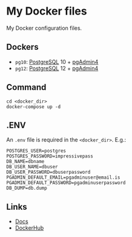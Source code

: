 # My Docker files
My Docker configuration files.

## Dockers
- `pg10`: [PostgreSQL](https://hub.docker.com/_/postgres) 10 + [pgAdmin4](https://hub.docker.com/r/dpage/pgadmin4)
- `pg12`: [PostgreSQL](https://hub.docker.com/_/postgres) 12 + [pgAdmin4](https://hub.docker.com/r/dpage/pgadmin4)

## Command
```
cd <docker_dir>
docker-compose up -d
```

## .ENV
An `.env` file is required in the `<docker_dir>`. E.g.:
```
POSTGRES_USER=postgres
POSTGRES_PASSWORD=impressivepass
DB_NAME=dbname
DB_USER_NAME=dbuser
DB_USER_PASSWORD=dbuserpassword
PGADMIN_DEFAULT_EMAIL=pgadminuser@email.is
PGADMIN_DEFAULT_PASSWORD=pgadminuserpassword
DB_DUMP=db.dump
```

## Links
- [Docs](https://docs.docker.com/)
- [DockerHub](https://hub.docker.com/)
